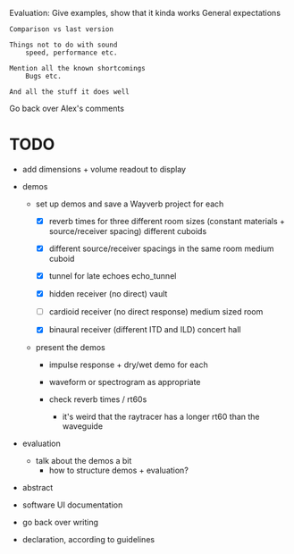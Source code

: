Evaluation:
	Give examples, show that it kinda works
		General expectations

	Comparison vs last version

	Things not to do with sound
		speed, performance etc.

	Mention all the known shortcomings
		Bugs etc.
	
	And all the stuff it does well

Go back over Alex's comments

# TODO

- add dimensions + volume readout to display

- demos
	- set up demos and save a Wayverb project for each
		- [x] reverb times for three different room sizes (constant materials +
			  source/receiver spacing)											different cuboids
		- [x] different source/receiver spacings in the same room				medium cuboid
		- [x] tunnel for late echoes											echo_tunnel
		- [x] hidden receiver (no direct)										vault

		- [ ] cardioid receiver (no direct response)							medium sized room
		- [x] binaural receiver (different ITD and ILD)							concert hall
		
	- present the demos
		- impulse response + dry/wet demo for each
		- waveform or spectrogram as appropriate

		- check reverb times / rt60s
            - it's weird that the raytracer has a longer rt60 than the waveguide

- evaluation
	- talk about the demos a bit
		- how to structure demos + evaluation?

- abstract

- software UI documentation

- go back over writing

- declaration, according to guidelines
